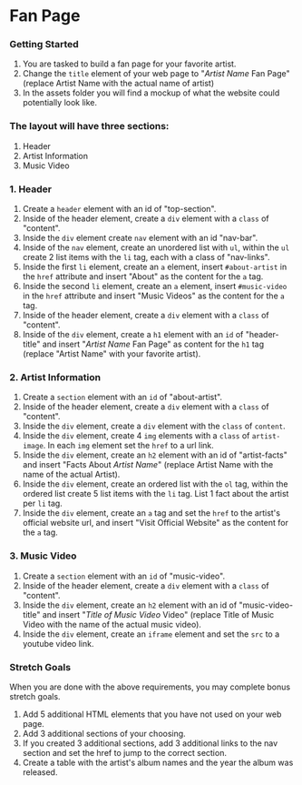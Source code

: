 # Fan Page

### Getting Started

1. You are tasked to build a fan page for your favorite artist.
2. Change the `title` element of your web page to "_Artist Name_ Fan Page" (replace Artist Name with the actual name of artist)
3. In the assets folder you will find a mockup of what the website could potentially look like.

### The layout will have three sections:

1. Header
2. Artist Information
3. Music Video

### 1. Header

1. Create a `header` element with an id of "top-section".
2. Inside of the header element, create a `div` element with a `class` of "content".
3. Inside the `div` element create `nav` element with an id "nav-bar".
4. Inside of the `nav` element, create an unordered list with `ul`, within the `ul` create 2 list items with the `li` tag, each with a class of "nav-links".
5. Inside the first `li` element, create an `a` element, insert `#about-artist` in the `href` attribute and insert "About" as the content for the `a` tag.
6. Inside the second `li` element, create an `a` element, insert `#music-video` in the `href` attribute and insert "Music Videos" as the content for the `a` tag.
7. Inside of the header element, create a `div` element with a `class` of "content".
8. Inside of the `div` element, create a `h1` element with an `id` of "header-title" and insert "_Artist Name_ Fan Page" as content for the `h1` tag (replace "Artist Name" with your favorite artist).

### 2. Artist Information

1. Create a `section` element with an `id` of "about-artist".
2. Inside of the header element, create a `div` element with a `class` of "content".
3. Inside the `div` element, create a `div` element with the `class` of `content`.
4. Inside the `div` element, create 4 `img` elements with a `class` of `artist-image`. In each `img` element set the `href` to a url link.
5. Inside the `div` element, create an `h2` element with an id of "artist-facts" and insert "Facts About _Artist Name_" (replace Artist Name with the name of the actual Artist).
6. Inside the `div` element, create an ordered list with the `ol` tag, within the ordered list create 5 list items with the `li` tag. List 1 fact about the artist per `li` tag.
7. Inside the `div` element, create an `a` tag and set the `href` to the artist's official website url, and insert "Visit Official Website" as the content for the `a` tag.

### 3. Music Video

1. Create a `section` element with an `id` of "music-video".
2. Inside of the header element, create a `div` element with a `class` of "content".
3. Inside the `div` element, create an `h2` element with an id of "music-video-title" and insert "_Title of Music Video_ Video" (replace Title of Music Video with the name of the actual music video).
4. Inside the `div` element, create an `iframe` element and set the `src` to a youtube video link.

### Stretch Goals

When you are done with the above requirements, you may complete bonus stretch goals.

1. Add 5 additional HTML elements that you have not used on your web page.
2. Add 3 additional sections of your choosing.
3. If you created 3 additional sections, add 3 additional links to the nav section and set the href to jump to the correct section.
4. Create a table with the artist's album names and the year the album was released.

